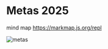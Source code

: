 # Metas 2025 
mind map https://markmap.js.org/repl

![metas](https://github.com/user-attachments/assets/f0c406cc-4c8a-47ab-bbd6-f60e34a37f4e)

